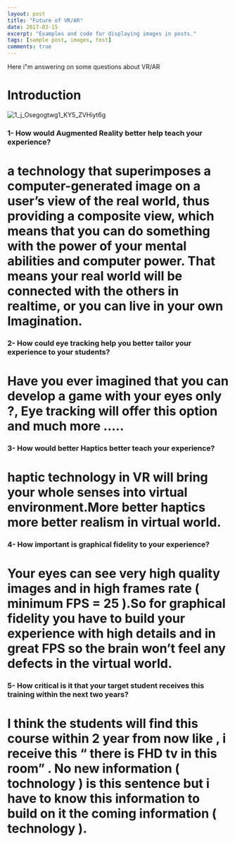 ```yaml
---
layout: post
title: "Future of VR/AR"
date: 2017-03-15
excerpt: "Examples and code for displaying images in posts."
tags: [sample post, images, test]
comments: true
---
```


Here i"m answering on some questions about VR/AR 

# Introduction 

<img src="https://image.ibb.co/cwzT2k/1_j_Osegogtwg1_KY5_ZVHiyt6g.png" alt="1_j_Osegogtwg1_KY5_ZVHiyt6g" border="0">

### 1- How would Augmented Reality better help teach your experience?

# a technology that superimposes a computer-generated image on a user’s view of the real world, thus providing a composite view, which means that you can do something with the power of your mental abilities and computer power. That means your real world will be connected with the others in realtime, or you can live in your own Imagination.

### 2- How could eye tracking help you better tailor your experience to your students?

# Have you ever imagined that you can develop a game with your eyes only ?, Eye tracking will offer this option and much more …..

### 3- How would better Haptics better teach your experience?

# haptic technology in VR will bring your whole senses into virtual environment.More better haptics more better realism in virtual world.

### 4- How important is graphical fidelity to your experience?

# Your eyes can see very high quality images and in high frames rate ( minimum FPS = 25 ).So for graphical fidelity you have to build your experience with high details and in great FPS so the brain won’t feel any defects in the virtual world.

### 5- How critical is it that your target student receives this training within the next two years?

# I think the students will find this course within 2 year from now like , i receive this “ there is FHD tv in this room” . No new information ( tochnology ) is this sentence but i have to know this information to build on it the coming information ( technology ).
